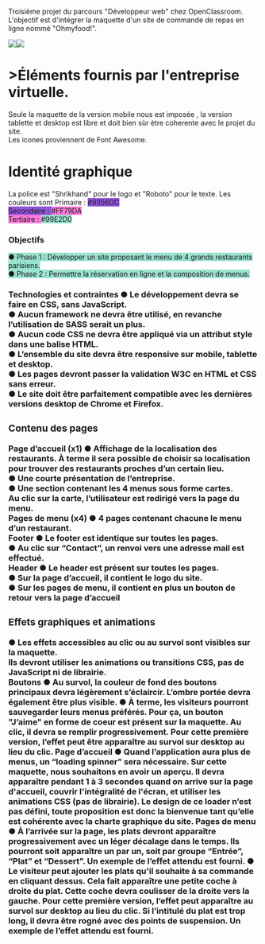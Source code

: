 Troisième projet du parcours "Développeur web" chez OpenClassroom. L'objectif est d'intégrer la maquette d'un site  de commande de repas en ligne nommé "Ohmyfood!".
<div class="maquettes"><img src="image/Accueil.png"><img src="image/Menu - À la française.png">
<h1>>Éléments fournis par l'entreprise virtuelle.</h1>
Seule la maquette de la version mobile nous est imposée , la version tablette et desktop est libre et doit bien sùr ètre coherente avec le projet du site.<br/>
Les icones proviennent de Font Awesome.<br/>
<h1>Identité graphique</h1>
La police est "Shrikhand" pour le logo et "Roboto" pour le texte.
Les couleurs sont 
Primaire : <span style="background-color:#9356DC;"> #9356DC <br/>
Secondaire : <span style="background-color:#FF79DA;"> #FF79DA <br/>
Tertiaire : <span style="background-color:#99E2D0;"> #99E2D0 <br/>
<h3>Objectifs</h3>
● Phase 1 : Développer un site proposant le menu de 4 grands restaurants parisiens.<br/>
● Phase 2 : Permettre la réservation en ligne et la composition de menus.<br/>
<h3>Technologies et contraintes<h/3>
● Le développement devra se faire en CSS, sans JavaScript.<br/>
● Aucun framework ne devra être utilisé, en revanche l’utilisation de SASS serait un
plus.<br/>
● Aucun code CSS ne devra être appliqué via un attribut style dans une balise HTML.<br/>
● L’ensemble du site devra être responsive sur mobile, tablette et desktop.<br/>
● Les pages devront passer la validation W3C en HTML et CSS sans erreur.<br/>
● Le site doit être parfaitement compatible avec les dernières versions desktop de
Chrome et Firefox.<br/>
<h3>Contenu des pages</h3>
<strong>Page d’accueil (x1)</strong>
● Affichage de la localisation des restaurants. À terme il sera possible de choisir sa
localisation pour trouver des restaurants proches d’un certain lieu.<br/>
● Une courte présentation de l’entreprise.<br/>
● Une section contenant les 4 menus sous forme cartes.<br/> Au clic sur la carte,
l’utilisateur est redirigé vers la page du menu.<br/>
<strong>Pages de menu (x4)</strong>
● 4 pages contenant chacune le menu d’un restaurant.<br/>
<strong>Footer</strong>
● Le footer est identique sur toutes les pages.<br/>
● Au clic sur “Contact”, un renvoi vers une adresse mail est effectué.<br/>
<strong>Header</strong>
● Le header est présent sur toutes les pages.<br/>
● Sur la page d’accueil, il contient le logo du site.<br/>
● Sur les pages de menu, il contient en plus un bouton de retour vers la page d’accueil<br/>
<h3> Effets graphiques et animations</h3>
● Les effets accessibles au clic ou au survol sont visibles sur la maquette.<br/> Ils devront utiliser
les animations ou transitions CSS, pas de JavaScript ni de librairie.<br/>
<strong>Boutons</strong>
● Au survol, la couleur de fond des boutons principaux devra légèrement s’éclaircir.
L’ombre portée devra également être plus visible.
● À terme, les visiteurs pourront sauvegarder leurs menus préférés. Pour ça, un
bouton "J’aime" en forme de coeur est présent sur la maquette. Au clic, il devra se
remplir progressivement. Pour cette première version, l’effet peut être apparaître au
survol sur desktop au lieu du clic.
<strong>Page d’accueil</strong>
● Quand l’application aura plus de menus, un “loading spinner” sera nécessaire. Sur
cette maquette, nous souhaitons en avoir un aperçu. Il devra apparaître pendant 1 à
3 secondes quand on arrive sur la page d'accueil, couvrir l'intégralité de l'écran, et
utiliser les animations CSS (pas de librairie). Le design de ce loader n’est pas défini,
toute proposition est donc la bienvenue tant qu’elle est cohérente avec la charte
graphique du site.
<strong>Pages de menu</strong>
● À l’arrivée sur la page, les plats devront apparaître progressivement avec un léger
décalage dans le temps. Ils pourront soit apparaître un par un, soit par groupe
“Entrée”, “Plat” et “Dessert”. Un exemple de l’effet attendu est fourni.
● Le visiteur peut ajouter les plats qu'il souhaite à sa commande en cliquant dessus.
Cela fait apparaître une petite coche à droite du plat. Cette coche devra coulisser de
la droite vers la gauche. Pour cette première version, l’effet peut apparaître au survol
sur desktop au lieu du clic. Si l’intitulé du plat est trop long, il devra être rogné avec
des points de suspension. Un exemple de l’effet attendu est fourni.